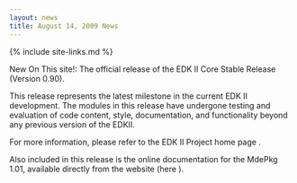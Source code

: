 ```yaml
---
layout: news
title: August 14, 2009 News
---
```

{% include site-links.md %}

New On This site!: The official release of the EDK II Core Stable Release (Version 0.90).

This release represents the latest milestone in the current EDK II development.  The modules in this release have undergone testing and evaluation of code content, style, documentation, and functionality beyond any previous version of the EDKII.

For more information, please refer to the EDK II Project home page .

Also included in this release is the online documentation for the MdePkg 1.01, available directly from the website (here ).
